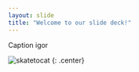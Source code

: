 ```yaml
---
layout: slide
title: "Welcome to our slide deck!"
---
```


Caption igor

![skatetocat](https://octodex.github.com/images/skatetocat.png)
{: .center}
